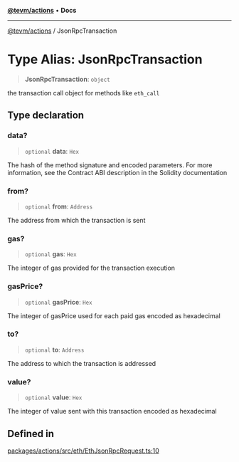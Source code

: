 [**@tevm/actions**](../README.md) • **Docs**

***

[@tevm/actions](../globals.md) / JsonRpcTransaction

# Type Alias: JsonRpcTransaction

> **JsonRpcTransaction**: `object`

the transaction call object for methods like `eth_call`

## Type declaration

### data?

> `optional` **data**: `Hex`

The hash of the method signature and encoded parameters. For more information, see the Contract ABI description in the Solidity documentation

### from?

> `optional` **from**: `Address`

The address from which the transaction is sent

### gas?

> `optional` **gas**: `Hex`

The integer of gas provided for the transaction execution

### gasPrice?

> `optional` **gasPrice**: `Hex`

The integer of gasPrice used for each paid gas encoded as hexadecimal

### to?

> `optional` **to**: `Address`

The address to which the transaction is addressed

### value?

> `optional` **value**: `Hex`

The integer of value sent with this transaction encoded as hexadecimal

## Defined in

[packages/actions/src/eth/EthJsonRpcRequest.ts:10](https://github.com/evmts/tevm-monorepo/blob/main/packages/actions/src/eth/EthJsonRpcRequest.ts#L10)

